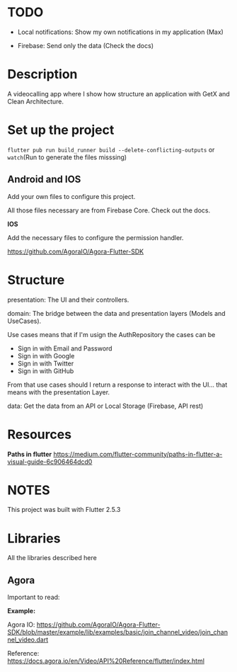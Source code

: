 # TODO

- Local notifications: Show my own notifications in my application (Max)

- Firebase: Send only the data (Check the docs)

# Description

A videocalling app where I show how structure an application with GetX and Clean Architecture.

# Set up the project

`flutter pub run build_runner build --delete-conflicting-outputs` or `watch`(Run to generate the files misssing)

## Android and IOS

Add your own files to configure this project.

All those files necessary are from Firebase Core. Check out the docs.

**IOS**

Add the necessary files to configure the permission handler.

https://github.com/AgoraIO/Agora-Flutter-SDK

# Structure

presentation: The UI and their controllers.

domain: The bridge between the data and presentation layers (Models and UseCases).

Use cases means that if I'm usign the AuthRepository the cases can be

- Sign in with Email and Password
- Sign in with Google
- Sign in with Twitter
- Sign in with GitHub

From that use cases should I return a response to interact with the UI... that means with the presentation Layer.

data: Get the data from an API or Local Storage (Firebase, API rest)

# Resources

**Paths in flutter**
https://medium.com/flutter-community/paths-in-flutter-a-visual-guide-6c906464dcd0

# NOTES

This project was built with Flutter 2.5.3

# Libraries

All the libraries described here

## Agora

Important to read:

**Example:**

Agora IO:
https://github.com/AgoraIO/Agora-Flutter-SDK/blob/master/example/lib/examples/basic/join_channel_video/join_channel_video.dart

Reference:
https://docs.agora.io/en/Video/API%20Reference/flutter/index.html
